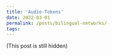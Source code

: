 ```yaml
---
title: 'Audio-Tokens'
date: 2022-03-01
permalink: /posts/bilingual-networks/
tags:
---
```


(This post is still hidden)

